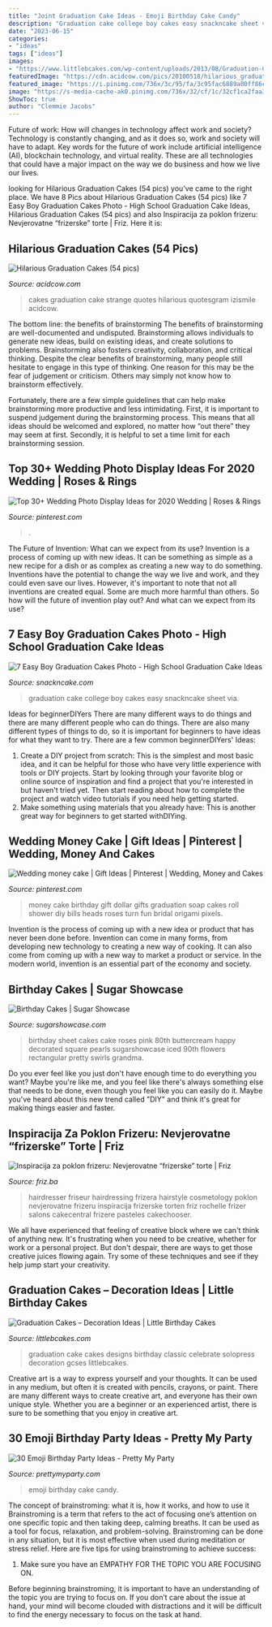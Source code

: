 ```yaml
---
title: "Joint Graduation Cake Ideas - Emoji Birthday Cake Candy"
description: "Graduation cake college boy cakes easy snackncake sheet via"
date: "2023-06-15"
categories:
- "ideas"
tags: ["ideas"]
images:
- "https://www.littlebcakes.com/wp-content/uploads/2013/08/Graduation-Cake-Pics.jpg"
featuredImage: "https://cdn.acidcow.com/pics/20100518/hilarious_graduation_cakes_04.jpg"
featured_image: "https://i.pinimg.com/736x/3c/95/fa/3c95fac6889a00ff86cc85c4a5b47b4a.jpg"
image: "https://s-media-cache-ak0.pinimg.com/736x/32/cf/1c/32cf1ca2faa3ed8c2e46cde6904fc976.jpg"
ShowToc: true
author: "Clemmie Jacobs"
---
```



Future of work: How will changes in technology affect work and society?
Technology is constantly changing, and as it does so, work and society will have to adapt. Key words for the future of work include artificial intelligence (AI), blockchain technology, and virtual reality. These are all technologies that could have a major impact on the way we do business and how we live our lives.

	

		
looking for Hilarious Graduation Cakes (54 pics) you've came to the right place. We have 8 Pics about Hilarious Graduation Cakes (54 pics) like 7 Easy Boy Graduation Cakes Photo - High School Graduation Cake Ideas, Hilarious Graduation Cakes (54 pics) and also Inspiracija za poklon frizeru: Nevjerovatne “frizerske” torte | Friz. Here it is:
		
    
## Hilarious Graduation Cakes (54 Pics)

<img loading=lazy src="https://cdn.acidcow.com/pics/20100518/hilarious_graduation_cakes_04.jpg" onerror="this.onerror=null;this.src='https://tse4.mm.bing.net/th?id=OIP.mDu79V7XqTLWeOABJJJcUgHaFi&amp;pid=15.1';" alt="Hilarious Graduation Cakes (54 pics)">

_Source: acidcow.com_

>cakes graduation cake strange quotes hilarious quotesgram izismile acidcow. 

	

The bottom line: the benefits of brainstorming
The benefits of brainstorming are well-documented and undisputed. Brainstorming allows individuals to generate new ideas, build on existing ideas, and create solutions to problems. Brainstorming also fosters creativity, collaboration, and critical thinking.
Despite the clear benefits of brainstorming, many people still hesitate to engage in this type of thinking. One reason for this may be the fear of judgement or criticism. Others may simply not know how to brainstorm effectively.

Fortunately, there are a few simple guidelines that can help make brainstorming more productive and less intimidating. First, it is important to suspend judgement during the brainstorming process. This means that all ideas should be welcomed and explored, no matter how “out there” they may seem at first. Secondly, it is helpful to set a time limit for each brainstorming session.

    
## Top 30+ Wedding Photo Display Ideas For 2020 Wedding | Roses &amp; Rings

<img loading=lazy src="https://i.pinimg.com/736x/3c/95/fa/3c95fac6889a00ff86cc85c4a5b47b4a.jpg" onerror="this.onerror=null;this.src='https://tse2.mm.bing.net/th?id=OIP.LFqQH_gmSQzxPTHngEV4CQHaJ4&amp;pid=15.1';" alt="Top 30+ Wedding Photo Display Ideas for 2020 Wedding | Roses &amp; Rings">

_Source: pinterest.com_

>. 

	

The Future of Invention: What can we expect from its use?
Invention is a process of coming up with new ideas. It can be something as simple as a new recipe for a dish or as complex as creating a new way to do something. Inventions have the potential to change the way we live and work, and they could even save our lives. However, it's important to note that not all inventions are created equal. Some are much more harmful than others. So how will the future of invention play out? And what can we expect from its use?

    
## 7 Easy Boy Graduation Cakes Photo - High School Graduation Cake Ideas

<img loading=lazy src="https://www.snackncake.com/postpic/2010/09/college-graduation-cake-ideas_759809.jpg" onerror="this.onerror=null;this.src='https://tse2.mm.bing.net/th?id=OIP.TkR-yfbadJGYmw-dQJPXegHaLH&amp;pid=15.1';" alt="7 Easy Boy Graduation Cakes Photo - High School Graduation Cake Ideas">

_Source: snackncake.com_

>graduation cake college boy cakes easy snackncake sheet via. 

	

Ideas for beginnerDIYers
There are many different ways to do things and there are many different people who can do things. There are also many different types of things to do, so it is important for beginners to have ideas for what they want to try. There are a few common beginnerDIYers' Ideas: 
1. Create a DIY project from scratch: This is the simplest and most basic idea, and it can be helpful for those who have very little experience with tools or DIY projects. Start by looking through your favorite blog or online source of inspiration and find a project that you're interested in but haven't tried yet. Then start reading about how to complete the project and watch video tutorials if you need help getting started. 
2. Make something using materials that you already have: This is another great way for beginners to get started withDIYing.

    
## Wedding Money Cake | Gift Ideas | Pinterest | Wedding, Money And Cakes

<img loading=lazy src="https://s-media-cache-ak0.pinimg.com/736x/32/cf/1c/32cf1ca2faa3ed8c2e46cde6904fc976.jpg" onerror="this.onerror=null;this.src='https://tse3.mm.bing.net/th?id=OIP.lyTqiZWW6PpVZZKV7l68DAHaJ4&amp;pid=15.1';" alt="Wedding money cake | Gift Ideas | Pinterest | Wedding, Money and Cakes">

_Source: pinterest.com_

>money cake birthday gift dollar gifts graduation soap cakes roll shower diy bills heads roses turn fun bridal origami pixels. 

	

Invention is the process of coming up with a new idea or product that has never been done before. Invention can come in many forms, from developing new technology to creating a new way of cooking. It can also come from coming up with a new way to market a product or service. In the modern world, invention is an essential part of the economy and society.

    
## Birthday Cakes | Sugar Showcase

<img loading=lazy src="https://www.sugarshowcase.com/sites/default/files/styles/cake-full-size/public/cakes/DSCN0646.JPG" onerror="this.onerror=null;this.src='https://tse4.mm.bing.net/th?id=OIP.zfLsVBuWKfpfUQSXaWcOCAHaEg&amp;pid=15.1';" alt="Birthday Cakes | Sugar Showcase">

_Source: sugarshowcase.com_

>birthday sheet cakes cake roses pink 80th buttercream happy decorated square pearls sugarshowcase iced 90th flowers rectangular pretty swirls grandma. 

	

Do you ever feel like you just don't have enough time to do everything you want? Maybe you're like me, and you feel like there's always something else that needs to be done, even though you feel like you can easily do it. Maybe you've heard about this new trend called "DIY" and think it's great for making things easier and faster.

    
## Inspiracija Za Poklon Frizeru: Nevjerovatne “frizerske” Torte | Friz

<img loading=lazy src="http://friz.ba/wp-content/uploads/2017/03/torta-za-frizera-16.jpg" onerror="this.onerror=null;this.src='https://tse2.mm.bing.net/th?id=OIP.EB5DKLJKuh2XxSI4Wg2QMwAAAA&amp;pid=15.1';" alt="Inspiracija za poklon frizeru: Nevjerovatne “frizerske” torte | Friz">

_Source: friz.ba_

>hairdresser friseur hairdressing frizera hairstyle cosmetology poklon nevjerovatne frizeru inspiracija frizerske torten friz rochelle frizer salons cakecentral frizere pasteles cakechooser. 

	

We all have experienced that feeling of creative block where we can't think of anything new. It's frustrating when you need to be creative, whether for work or a personal project. But don't despair, there are ways to get those creative juices flowing again. Try some of these techniques and see if they help jump start your creativity.

    
## Graduation Cakes – Decoration Ideas | Little Birthday Cakes

<img loading=lazy src="https://www.littlebcakes.com/wp-content/uploads/2013/08/Graduation-Cake-Pics.jpg" onerror="this.onerror=null;this.src='https://tse4.mm.bing.net/th?id=OIP.FzF5xyvvONHBAF88429-cgHaJ4&amp;pid=15.1';" alt="Graduation Cakes – Decoration Ideas | Little Birthday Cakes">

_Source: littlebcakes.com_

>graduation cake cakes designs birthday classic celebrate solopress decoration gcses littlebcakes. 

	

Creative art is a way to express yourself and your thoughts. It can be used in any medium, but often it is created with pencils, crayons, or paint. There are many different ways to create creative art, and everyone has their own unique style. Whether you are a beginner or an experienced artist, there is sure to be something that you enjoy in creative art.

    
## 30 Emoji Birthday Party Ideas - Pretty My Party

<img loading=lazy src="https://www.prettymyparty.com/wp-content/uploads/2017/07/candy-emoji-birthday-cake-2.jpg" onerror="this.onerror=null;this.src='https://tse4.mm.bing.net/th?id=OIP.9nLVNX_bb9VDyY68oV1paAHaLK&amp;pid=15.1';" alt="30 Emoji Birthday Party Ideas - Pretty My Party">

_Source: prettymyparty.com_

>emoji birthday cake candy. 

	

The concept of brainstroming: what it is, how it works, and how to use it
Brainstroming is a term that refers to the act of focusing one’s attention on one specific topic and then taking deep, calming breaths. It can be used as a tool for focus, relaxation, and problem-solving. Brainstroming can be done in any situation, but it is most effective when used during meditation or stress relief. Here are five tips for using brainstroming to achieve success:
1. Make sure you have an EMPATHY FOR THE TOPIC YOU ARE FOCUSING ON.

Before beginning brainstroming, it is important to have an understanding of the topic you are trying to focus on. If you don’t care about the issue at hand, your mind will become clouded with distractions and it will be difficult to find the energy necessary to focus on the task at hand.

